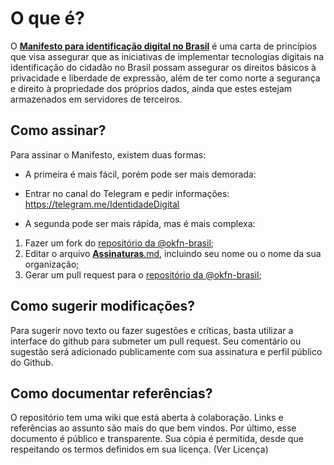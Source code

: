 # O que é?
O [**Manifesto para identificação digital no Brasil**](https://mutirao.github.io/identidade-digital/) é uma carta de princípios que visa assegurar que as iniciativas de implementar tecnologias digitais na identificação do cidadão no Brasil possam assegurar os direitos básicos à privacidade e liberdade de expressão, além de ter como norte a segurança e direito à propriedade dos próprios dados, ainda que estes estejam armazenados em servidores de terceiros.

## Como assinar?
Para assinar o Manifesto, existem duas formas:

* A primeira é mais fácil, porém pode ser mais demorada: 
 * Entrar no canal do Telegram e pedir informações: https://telegram.me/IdentidadeDigital

* A segunda pode ser mais rápida, mas é mais complexa:
 1. Fazer um fork do [repositório da @okfn-brasil](https://github.com/okfn-brasil/identidade-digital);
 2. Editar o arquivo [**Assinaturas**.md](assinaturas.md), incluindo seu nome ou o nome da sua organização;
 3. Gerar um pull request para o [repositório da @okfn-brasil](https://github.com/okfn-brasil/identidade-digital);

## Como sugerir modificações?
Para sugerir novo texto ou fazer sugestões e críticas, basta utilizar a interface do github para submeter um pull request. Seu comentário ou sugestão será adicionado publicamente com sua assinatura e perfil público do Github.

## Como documentar referências?
O repositório tem uma wiki que está aberta à colaboração. Links e referências ao assunto são mais do que bem vindos.
Por último, esse documento é público e transparente. Sua cópia é permitida, desde que respeitando os termos definidos em sua licença. (Ver Licença)
